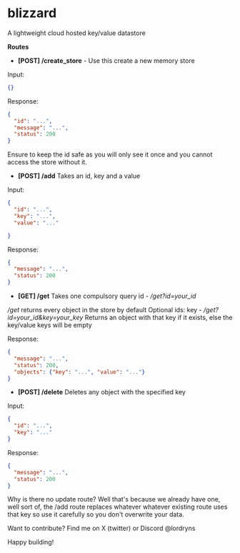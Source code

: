 # blizzard
A lightweight cloud hosted key/value datastore

**Routes**
-  **[POST] /create_store** - Use this create a new memory store

Input:
```json
{}
```

Response:
```json
{
  "id": "...",
  "message": "...",
  "status": 200
}
```

Ensure to keep the id safe as you will only see it once and you cannot access the store without it.

- **[POST] /add**
Takes an id, key and a value 

Input:
```json 
{
  "id": "...",
  "key": "...",
  "value": "..."

}
```

Response:
```json
{
  "message": "...",
  "status": 200
}
```

- **[GET] /get**
Takes one compulsory query
id - */get?id=your_id*

*/get* returns every object in the store by default
Optional ids:
key - */get?id=your_id&key=your_key* 
Returns an object with that key if it exists, else the key/value keys will be empty

Response: 
```json
{
  "message": "...",
  "status": 200,
  "objects": {"key": "...", "value": "..."}
}
```

- **[POST] /delete**
Deletes any object with the specified key

Input:
```json 
{
  "id": "...",
  "key": "..."
}
```
Response:
```json
{
  "message": "...",
  "status": 200
}
```
Why is there no update route?
Well that's because we already have one, well sort of, the /add route replaces whatever whatever existing route uses that key so use it carefully so you don't overwrite your data.


Want to contribute?
Find me on X (twitter) or Discord @lordryns

Happy building!
